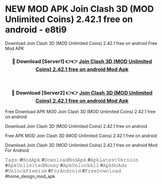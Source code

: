 # NEW MOD APK Join Clash 3D (MOD Unlimited Coins) 2.42.1 free on android - e8ti9
Download Join Clash 3D (MOD Unlimited Coins) 2.42.1 free on android Free Mod APK

<div align="center">
<h3>🔴 Download [Server1] 👉👉 <a href="https://apk-comot.site?title=Join_Clash_3D_(MOD_Unlimited_Coins)_2.42.1_free_on_android">Join Clash 3D (MOD Unlimited Coins) 2.42.1 free on android Mod Apk</a></h3><br>

<h3>🔴 Download [Server2] 👉👉 <a href="https://apk-comot.site?title=Join_Clash_3D_(MOD_Unlimited_Coins)_2.42.1_free_on_android">Join Clash 3D (MOD Unlimited Coins) 2.42.1 free on android Mod Apk</a></h3>
</div>


Free Download APK MOD Join Clash 3D (MOD Unlimited Coins) 2.42.1 free on android

Download Join Clash 3D (MOD Unlimited Coins) 2.42.1 free on android 

Free APK MOD Join Clash 3D (MOD Unlimited Coins) 2.42.1 free on android 

Download Join Clash 3D (MOD Unlimited Coins) 2.42.1 free on android Mod For Android

𝚃𝚊𝚐𝚜: #𝙼𝚘𝚍𝙰𝚙𝚔 #𝙳𝚘𝚠𝚗𝚕𝚘𝚊𝚍𝙼𝚘𝚍𝙰𝚙𝚔 #𝙰𝚙𝚔𝙻𝚊𝚝𝚎𝚜𝚝𝚅𝚎𝚛𝚜𝚒𝚘𝚗 #𝙰𝚙𝚔𝚄𝚗𝚕𝚒𝚖𝚒𝚝𝚎𝚍𝙼𝚘𝚗𝚎𝚢 #𝙰𝚙𝚔𝚄𝚗𝚕𝚘𝚌𝚔𝙰𝚕𝚕 #𝙰𝚙𝚔𝙽𝚘𝙰𝚍𝚜 #𝚄𝚗𝚕𝚘𝚌𝚔𝙿𝚛𝚎𝚖𝚒𝚞𝚖 #𝙵𝚘𝚛𝙰𝚗𝚍𝚛𝚘𝚒𝚍 #𝙵𝚛𝚎𝚎𝙳𝚘𝚠𝚗𝚕𝚘𝚊𝚍 #home_design_mod_apk